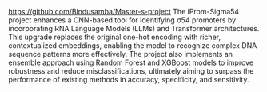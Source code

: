 https://github.com/Bindusamba/Master-s-project
The iProm-Sigma54 project enhances a CNN-based tool for identifying σ54 promoters by incorporating RNA Language Models (LLMs) and Transformer architectures. This upgrade replaces the original one-hot encoding with richer, contextualized embeddings, enabling the model to recognize complex DNA sequence patterns more effectively. The project also implements an ensemble approach using Random Forest and XGBoost models to improve robustness and reduce misclassifications, ultimately aiming to surpass the performance of existing methods in accuracy, specificity, and sensitivity.